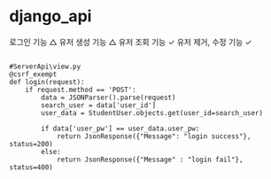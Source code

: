 # django_api

로그인 기능 △
유저 생성 기능 △
유저 조회 기능 ✓
유저 제거, 수정 기능 ✓

```bash
```


```
#ServerApi\view.py
@csrf_exempt
def login(request):
    if request.method == 'POST':
        data = JSONParser().parse(request)
        search_user = data['user_id']
        user_data = StudentUser.objects.get(user_id=search_user)

        if data['user_pw'] == user_data.user_pw:
            return JsonResponse({"Message": "login success"}, status=200)
        else:
            return JsonResponse({"Message" : "login fail"}, status=400)
```
